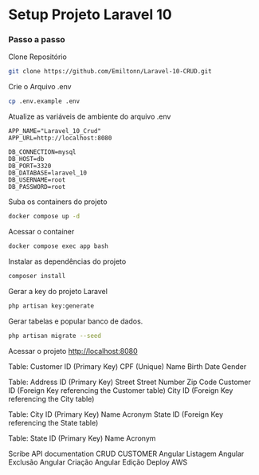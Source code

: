 # Setup Projeto Laravel 10

### Passo a passo

Clone Repositório

```sh
git clone https://github.com/Emiltonn/Laravel-10-CRUD.git
```

Crie o Arquivo .env

```sh
cp .env.example .env
```

Atualize as variáveis de ambiente do arquivo .env

```dosini
APP_NAME="Laravel_10_Crud"
APP_URL=http://localhost:8080

DB_CONNECTION=mysql
DB_HOST=db
DB_PORT=3320
DB_DATABASE=laravel_10
DB_USERNAME=root
DB_PASSWORD=root

```

Suba os containers do projeto

```sh
docker compose up -d
```

Acessar o container

```sh
docker compose exec app bash
```

Instalar as dependências do projeto

```sh
composer install
```

Gerar a key do projeto Laravel

```sh
php artisan key:generate
```

Gerar tabelas e popular banco de dados.

```sh
php artisan migrate --seed
```

Acessar o projeto
[http://localhost:8080](http://localhost:8080)

Table: Customer
ID (Primary Key)
CPF (Unique)
Name
Birth Date
Gender

Table: Address
ID (Primary Key)
Street
Street Number
Zip Code
Customer ID (Foreign Key referencing the Customer table)
City ID (Foreign Key referencing the City table)

Table: City
ID (Primary Key)
Name
Acronym
State ID (Foreign Key referencing the State table)

Table: State
ID (Primary Key)
Name
Acronym

Scribe API documentation
CRUD CUSTOMER
Angular Listagem
Angular Exclusão
Angular Criação
Angular Edição
Deploy AWS
